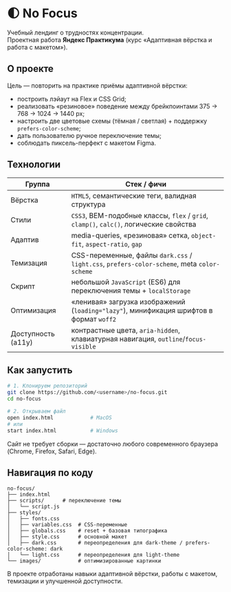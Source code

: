 # 🌓 No Focus

Учебный лендинг о трудностях концентрации.  
Проектная работа **Яндекс Практикума** (курс «Адаптивная вёрстка и работа с макетом»).

## О проекте

Цель — повторить на практике приёмы адаптивной вёрстки:

* построить лэйаут на Flex и CSS Grid;  
* реализовать «резиновое» поведение между брейкпоинтами 375 → 768 → 1024 → 1440 px;  
* настроить две цветовые схемы (тёмная / светлая) + поддержку `prefers-color-scheme`;  
* дать пользователю ручное переключение темы;  
* соблюдать пиксель-перфект с макетом Figma.

## Технологии

| Группа                        | Стек / фичи                                                                                   |
|-------------------------------|-----------------------------------------------------------------------------------------------|
| Вёрстка                       | `HTML5`, семантические теги, валидная структура                                               |
| Стили                         | `CSS3`, BEM-подобные классы, `flex` / `grid`, `clamp()`, `calc()`, логические свойства        |
| Адаптив                       | media-queries, «резиновая» сетка, `object-fit`, `aspect-ratio`, `gap`                         |
| Темизация                     | CSS-переменные, файлы `dark.css` / `light.css`, `prefers-color-scheme`, meta `color-scheme`    |
| Скрипт                        | небольшой `JavaScript` (ES6) для переключения темы + `localStorage`                           |
| Оптимизация                   | «ленивая» загрузка изображений (`loading="lazy"`), минификация шрифтов в формат `woff2`       |
| Доступность (а11y)            | контрастные цвета, `aria-hidden`, клавиатурная навигация, `outline`/`focus-visible`           |

## Как запустить

```bash
# 1. Клонируем репозиторий
git clone https://github.com/<username>/no-focus.git
cd no-focus

# 2. Открываем файл
open index.html            # MacOS
# или
start index.html           # Windows
```

Сайт не требует сборки — достаточно любого современного браузера (Chrome, Firefox, Safari, Edge).

## Навигация по коду

```
no-focus/
├── index.html
├── scripts/      # переключение темы
│   └── script.js
├── styles/
│   ├── fonts.css
│   ├── variables.css  # CSS-переменные
│   ├── globals.css    # reset + базовая типографика
│   ├── style.css      # основной макет
│   ├── dark.css       # переопределения для dark-theme / prefers-color-scheme: dark
│   └── light.css      # переопределения для light-theme
└── images/            # оптимизированные картинки
```

В проекте отработаны навыки адаптивной вёрстки, работы с макетом, темизации и улучшенной доступности.